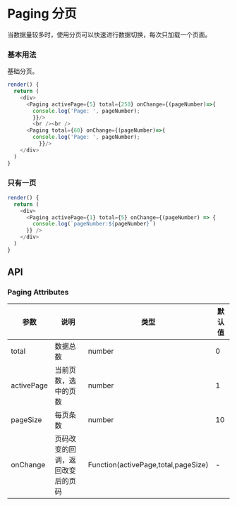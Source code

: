 Paging 分页
===

当数据量较多时，使用分页可以快速进行数据切换，每次只加载一个页面。

### 基本用法

基础分页。

<!--DemoStart--> 
```js
render() {
  return (
    <div>
      <Paging activePage={5} total={250} onChange={(pageNumber)=>{
        console.log('Page: ', pageNumber);
        }}/>
        <br /><br />
      <Paging total={60} onChange={(pageNumber)=>{
        console.log('Page: ', pageNumber);
          }}/>
    </div>
  )
}
```
<!--End-->

### 只有一页

<!--DemoStart--> 
```js
render() {
  return (
    <div>
      <Paging activePage={1} total={5} onChange={(pageNumber) => { 
        console.log(`pageNumber:${pageNumber}`)
      }} />
    </div>
  )
}
```
<!--End-->

## API

### Paging Attributes

| 参数 | 说明 | 类型 | 默认值 |
|------ |-------- |---------- |-------- |
| total | 数据总数 | number | 0 |
| activePage | 当前页数，选中的页数 | number | 1 |
| pageSize | 每页条数 | number | 10 |
| onChange | 页码改变的回调，返回改变后的页码 | Function(activePage,total,pageSize) | - |